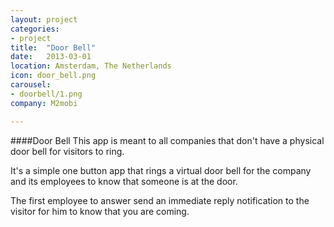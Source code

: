 ```yaml
---
layout: project
categories:
- project
title:  "Door Bell"
date:   2013-03-01
location: Amsterdam, The Netherlands
icon: door_bell.png
carousel:
- doorbell/1.png
company: M2mobi

---
```

####Door Bell
This app is meant to all companies that don't have a physical door bell for visitors to ring.  

It's a simple one button app that rings a virtual door bell for the company and its employees to know that someone is at the door.  

The first employee to answer send an immediate reply notification to the visitor for him to know that you are coming.  
